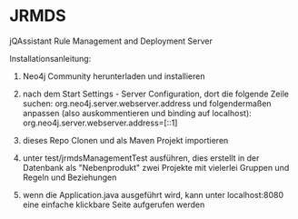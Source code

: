 JRMDS
=====

jQAssistant Rule Management and Deployment Server




Installationsanleitung:
1) Neo4j Community herunterladen und installieren
2) nach dem Start Settings - Server Configuration, dort die folgende Zeile suchen:
  org.neo4j.server.webserver.address
und folgendermaßen anpassen (also auskommentieren und binding auf localhost):
  org.neo4j.server.webserver.address=[::1]

3) dieses Repo Clonen und als Maven Projekt importieren
4) unter test/jrmdsManagementTest ausführen, dies erstellt in der Datenbank als "Nebenprodukt" zwei Projekte mit vielerlei Gruppen und Regeln und Beziehungen
5) wenn die Application.java ausgeführt wird, kann unter localhost:8080 eine einfache klickbare Seite aufgerufen werden
